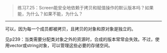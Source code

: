 > 练习7.25：Screen能安全地依赖于拷贝和赋值操作的默认版本吗？如果能，为什么？如果不能，为什么？

---

可以，因为每一个成员都被拷贝，且拷贝的对象和原对象是独立的。

见p239：当类需要分配类对象之外的资源时，合成的版本常常会失效。不过，使用vector或string对象，可以管理这些必要的存储空间。
